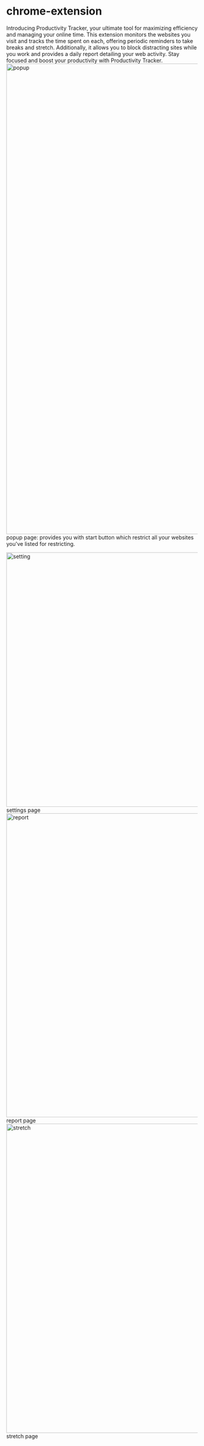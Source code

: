 # chrome-extension
Introducing Productivity Tracker, your ultimate tool for maximizing efficiency and managing your online time. This extension monitors the websites you visit and tracks the time spent on each, offering periodic reminders to take breaks and stretch. Additionally, it allows you to block distracting sites while you work and provides a daily report detailing your web activity. Stay focused and boost your productivity with Productivity Tracker.
<img width="1237" alt="popup" src="https://github.com/anushkaaa34/chrome-extension/assets/133742135/9ebe18e3-30e5-4ba0-9c82-6c68107f64bc">
popup page: provides you with start button which restrict all your websites you've listed for restricting.

<img width="669" alt="setting" src="https://github.com/anushkaaa34/chrome-extension/assets/133742135/01890491-8902-4969-823d-51dfcb1aca93">
settings page

<img width="799" alt="report" src="https://github.com/anushkaaa34/chrome-extension/assets/133742135/1e94949a-29ad-4ce4-b81f-0146c170fce4">
report page

<img width="813" alt="stretch" src="https://github.com/anushkaaa34/chrome-extension/assets/133742135/80b58d9d-50b6-4e9a-88e3-641d8e95705b">
stretch page

